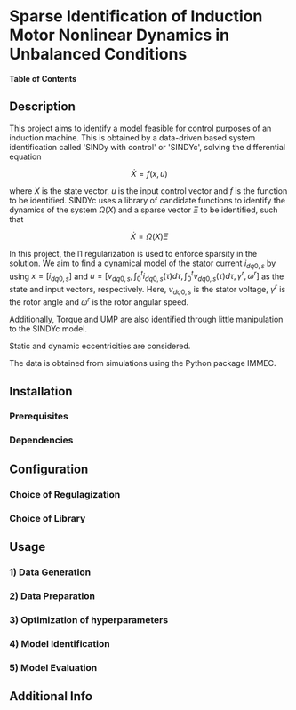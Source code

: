 # Sparse Identification of Induction Motor Nonlinear Dynamics in Unbalanced Conditions

**Table of Contents**
<!--TOC-->
<!--TOC-->

## Description
This project aims to identify a model feasible for control purposes of an induction machine. 
This is obtained by a data-driven based system identification called 'SINDy with control' or 'SINDYc', solving the differential equation 
```math
\dot{X} = f(x,u)
```
where $`X`$ is the state vector, $`u`$ is the input control vector and $`f`$ is the function to be identified. 
SINDYc uses a library of candidate functions to identify the dynamics of the system $`\Omega(X)`$ and a sparse vector $`\Xi`$ to be identified, such that
```math
\dot{X} = \Omega(X) \Xi
```
In this project, the l1 regularization is used to enforce sparsity in the solution.
We aim to find a dynamical model of the stator current $`i_{dq0,s}`$ by using $`x = [i_{dq0,s}]`$ and $`u = [v_{dq0,s}, \int_0^t i_{dq0,s}(\tau)d\tau, \int_0^t v_{dq0,s}(\tau)d\tau, \gamma^r, \omega^r]`$ as the state and input vectors, respectively.
Here, $`v_{dq0,s}`$ is the stator voltage, $`\gamma^r`$ is the rotor angle and $`\omega^r`$ is the rotor angular speed.

Additionally, Torque and UMP are also identified through little manipulation to the SINDYc model.

Static and dynamic eccentricities are considered.

The data is obtained from simulations using the Python package IMMEC.

## Installation
### Prerequisites
### Dependencies
<!-- pip install or conda install !-->

## Configuration

### Choice of Regulagization  
### Choice of Library

## Usage

### 1) Data Generation
### 2) Data Preparation
### 3) Optimization of hyperparameters
### 4) Model Identification
### 5) Model Evaluation


## Additional Info

